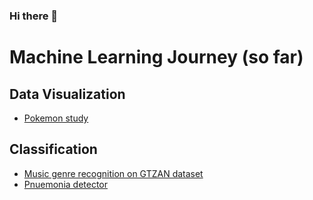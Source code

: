 ### Hi there 👋

<!--
**Mithgroth/Mithgroth** is a ✨ _special_ ✨ repository because its `README.md` (this file) appears on your GitHub profile.

Here are some ideas to get you started:

- 🔭 I’m currently working on ...
- 🌱 I’m currently learning ...
- 👯 I’m looking to collaborate on ...
- 🤔 I’m looking for help with ...
- 💬 Ask me about ...
- 📫 How to reach me: ...
- 😄 Pronouns: ...
- ⚡ Fun fact: ...
-->

# Machine Learning Journey (so far)
## Data Visualization
* [Pokemon study](https://github.com/Mithgroth/pokemon-study)

## Classification
* [Music genre recognition on GTZAN dataset](https://github.com/Mithgroth/music-genre-recognition-gtzan)
* [Pnuemonia detector](https://github.com/Mithgroth/pneumonia-detector)
